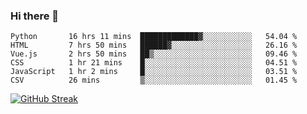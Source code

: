 ### Hi there 👋

<!--START_SECTION:waka-->

```text
Python       16 hrs 11 mins  █████████████▓░░░░░░░░░░░   54.04 %
HTML         7 hrs 50 mins   ██████▓░░░░░░░░░░░░░░░░░░   26.16 %
Vue.js       2 hrs 50 mins   ██▒░░░░░░░░░░░░░░░░░░░░░░   09.46 %
CSS          1 hr 21 mins    █░░░░░░░░░░░░░░░░░░░░░░░░   04.51 %
JavaScript   1 hr 2 mins     █░░░░░░░░░░░░░░░░░░░░░░░░   03.51 %
CSV          26 mins         ▒░░░░░░░░░░░░░░░░░░░░░░░░   01.45 %
```

<!--END_SECTION:waka-->

[![GitHub Streak](http://github-readme-streak-stats.herokuapp.com?user=abingcbc&date_format=j%20M%5B%20Y%5D)](https://git.io/streak-stats)



<!--
**Abingcbc/Abingcbc** is a ✨ _special_ ✨ repository because its `README.md` (this file) appears on your GitHub profile.

Here are some ideas to get you started:

- 🔭 I’m currently working on ...
- 🌱 I’m currently learning ...
- 👯 I’m looking to collaborate on ...
- 🤔 I’m looking for help with ...
- 💬 Ask me about ...
- 📫 How to reach me: ...
- 😄 Pronouns: ...
- ⚡ Fun fact: ...

![Top Langs](https://github-readme-stats.vercel.app/api/top-langs/?username=abingcbc&count_private=true)
![Abing's github stats](https://github-readme-stats.vercel.app/api?username=abingcbc&count_private=true&show_icons=true&theme=dark)

-->

